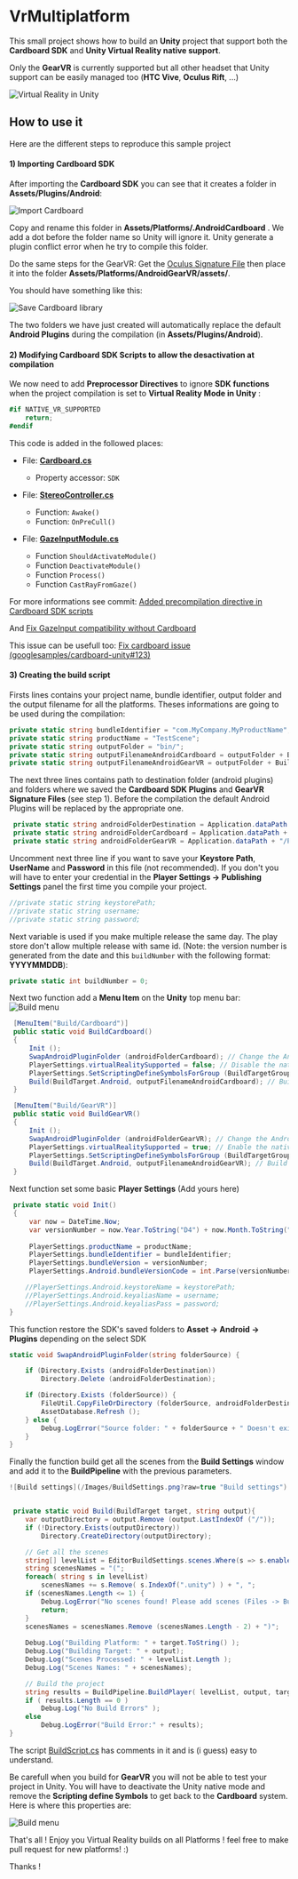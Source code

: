 # VrMultiplatform

This small project shows how to build an **Unity** project that support both the **Cardboard SDK** and **Unity Virtual Reality native support**.

Only the **GearVR** is currently supported but all other headset that Unity support can be easily managed too (**HTC Vive**, **Oculus Rift**, ...)


![Virtual Reality in Unity](/Images/VirtualRealitySupportedUnity.png?raw=true "Virtual Reality in Unity")


## How to use it

Here are the different steps to reproduce this sample project


#### 1) Importing Cardboard SDK


After importing the **Cardboard SDK** you can see that it creates a folder in **Assets/Plugins/Android**:

![Import Cardboard](/Images/ImportCardboard.png?raw=true "Import Cardboard")


Copy and rename this folder in **Assets/Platforms/.AndroidCardboard** . We add a dot before the folder name so Unity will ignore it. Unity generate a plugin conflict error when he try to compile this folder.

Do the same steps for the GearVR: Get the [Oculus Signature File](https://developer.oculus.com/osig/) then place it into the folder **Assets/Platforms/AndroidGearVR/assets/**.

You should have something like this:

![Save Cardboard library](/Images/SaveCardboardLib.png?raw=true "Save Cardboard library")

The two folders we have just created will automatically replace the default **Android Plugins** during the compilation (in **Assets/Plugins/Android**).


#### 2) Modifying Cardboard SDK Scripts to allow the desactivation at compilation

We now need to add **Preprocessor Directives** to ignore **SDK functions** when the project compilation is set to **Virtual Reality Mode in Unity** :

```C#
#if NATIVE_VR_SUPPORTED
    return;
#endif
```

This code is added in the followed places:
* File: **[Cardboard.cs](/Assets/Cardboard/Scripts/Cardboard.cs)**
   * Property accessor: ``SDK``
   
* File: **[StereoController.cs](/Assets/Cardboard/Scripts/StereoController.cs)**
   * Function: ``Awake()``
   * Function: ``OnPreCull()``

* File: **[GazeInputModule.cs](/Assets/Cardboard/Scripts/GazeInputModule.cs)**
   * Function ``ShouldActivateModule()``
   * Function ``DeactivateModule()``
   * Function ``Process()``
   * Function ``CastRayFromGaze()``

For more informations see commit: [Added precompilation directive in Cardboard SDK scripts](/../../commit/a162a61fc24867639bbfb2554cf0bcfd56585a1b)

And [Fix GazeInput compatibility without Cardboard](https://github.com/ludo6577/VrMultiplatform/commit/444a81e45419137087dcafd158b6dbb341d2673a)

This issue can be usefull too: [Fix cardboard issue (googlesamples/cardboard-unity#123)](https://github.com/ludo6577/VrMultiplatform/commit/14752a197a753864c5c0d23ca47c2b16d8f9c1c7)

#### 3) Creating the build script

Firsts lines contains your project name, bundle identifier, output folder and the output filename for all the platforms. Theses informations are going to be used during the compilation:

```C#
private static string bundleIdentifier = "com.MyCompany.MyProductName";
private static string productName = "TestScene";
private static string outputFolder = "bin/";
private static string outputFilenameAndroidCardboard = outputFolder + BuildScript.productName + "Cardboard.apk";
private static string outputFilenameAndroidGearVR = outputFolder + BuildScript.productName + "GearVR.apk";
```
	 
The next three lines contains path to destination folder (android plugins) and folders where we saved the **Cardboard SDK Plugins** and **GearVR Signature Files** (see step 1). Before the compilation the default Android Plugins will be replaced by the appropriate one.

```C#
 private static string androidFolderDestination = Application.dataPath + "/Plugins/Android/";
 private static string androidFolderCardboard = Application.dataPath + "/Plateforms/.AndroidCardboard/";
 private static string androidFolderGearVR = Application.dataPath + "/Plateforms/AndroidGearVR/";
```

Uncomment next three line if you want to save your **Keystore Path**, **UserName** and **Password** in this file (not recommended).
If you don't you will have to enter your credential in the **Player Settings -> Publishing Settings** panel the first time you compile your project.

```C#
//private static string keystorePath;
//private static string username;
//private static string password;
```

Next variable is used if you make multiple release the same day. The play store don't allow multiple release with same id. (Note: the version number is generated from the date and this ``buildNumber`` with the following format: **YYYYMMDDB**):

```C#
private static int buildNumber = 0;
```
	 
Next two function add a **Menu Item** on the **Unity** top menu bar:
![Build menu](/Images/BuildMenu.png?raw=true "Build menu")
	
```C#
 [MenuItem("Build/Cardboard")]
 public static void BuildCardboard()
 {
	 Init ();
	 SwapAndroidPluginFolder (androidFolderCardboard); // Change the Android Plugin
	 PlayerSettings.virtualRealitySupported = false; // Disable the native Unity VR support
	 PlayerSettings.SetScriptingDefineSymbolsForGroup (BuildTargetGroup.Android, ""); // Remove precompilation symbol
	 Build(BuildTarget.Android, outputFilenameAndroidCardboard); // Build the project
 }

 [MenuItem("Build/GearVR")]
 public static void BuildGearVR()
 {
	 Init ();
	 SwapAndroidPluginFolder (androidFolderGearVR); // Change the Android Plugin
	 PlayerSettings.virtualRealitySupported = true; // Enable the native Unity VR support
	 PlayerSettings.SetScriptingDefineSymbolsForGroup (BuildTargetGroup.Android, "NATIVE_VR_SUPPORTED"); // Add a precompilation symbol to disable the cardboard SDK
	 Build(BuildTarget.Android, outputFilenameAndroidGearVR); // Build the project
 }
```

Next function set some basic **Player Settings** (Add yours here)

```C#
 private static void Init()
 {
	 var now = DateTime.Now;
	 var versionNumber = now.Year.ToString("D4") + now.Month.ToString("D2") + now.Day.ToString("D2") + buildNumber.ToString("D2"); //Version number: YYYYMMDDB
	
	 PlayerSettings.productName = productName;
	 PlayerSettings.bundleIdentifier = bundleIdentifier;
	 PlayerSettings.bundleVersion = versionNumber;
	 PlayerSettings.Android.bundleVersionCode = int.Parse(versionNumber);

	//PlayerSettings.Android.keystoreName = keystorePath;
	//PlayerSettings.Android.keyaliasName = username;
	//PlayerSettings.Android.keyaliasPass = password;
}	 
```
	 
	 
This function restore the SDK's saved folders to **Asset -> Android -> Plugins** depending on the select SDK

```C#
static void SwapAndroidPluginFolder(string folderSource) {

	if (Directory.Exists (androidFolderDestination)) 
		Directory.Delete (androidFolderDestination);

	if (Directory.Exists (folderSource)) {
		FileUtil.CopyFileOrDirectory (folderSource, androidFolderDestination);		
		AssetDatabase.Refresh ();
	} else {
		Debug.LogError("Source folder: " + folderSource + " Doesn't exist");
	}
}
```
	
	
Finally the function build get all the scenes from the **Build Settings** window and add it to the **BuildPipeline** with the previous parameters.

```C#
![Build settings](/Images/BuildSettings.png?raw=true "Build settings")


 private static void Build(BuildTarget target, string output){		
	var outputDirectory = output.Remove (output.LastIndexOf ("/"));
	if (!Directory.Exists(outputDirectory))
		Directory.CreateDirectory(outputDirectory);

	// Get all the scenes
	string[] levelList = EditorBuildSettings.scenes.Where(s => s.enabled).Select(s => s.path).ToArray();
	string scenesNames = "(";
	foreach( string s in levelList)
		scenesNames += s.Remove( s.IndexOf(".unity") ) + ", ";
	if (scenesNames.Length <= 1) {
		Debug.LogError("No scenes found! Please add scenes (Files -> Build Settings -> Scenes in build");
		return;
	}
	scenesNames = scenesNames.Remove (scenesNames.Length - 2) + ")";
	
	Debug.Log("Building Platform: " + target.ToString() );
	Debug.Log("Building Target: " + output);
	Debug.Log("Scenes Processed: " + levelList.Length );		
	Debug.Log("Scenes Names: " + scenesNames);

	// Build the project
	string results = BuildPipeline.BuildPlayer( levelList, output, target, BuildOptions.None );		
	if ( results.Length == 0 )
		Debug.Log("No Build Errors" );
	else
		Debug.LogError("Build Error:" + results);
}
```

The script [BuildScript.cs](/Assets/BuildScript.cs) has comments in it and is (i guess) easy to understand.

Be carefull when you build for **GearVR** you will not be able to test your project in Unity. You will have to deactivate the Unity native mode and remove the **Scripting define Symbols** to get back to the **Cardboard** system. Here is where this properties are:

![Build menu](/Images/PlayerSettingVR.png?raw=true "Build menu")

That's all ! Enjoy you Virtual Reality builds on all Platforms ! feel free to make pull request for new platforms! :)

Thanks !











